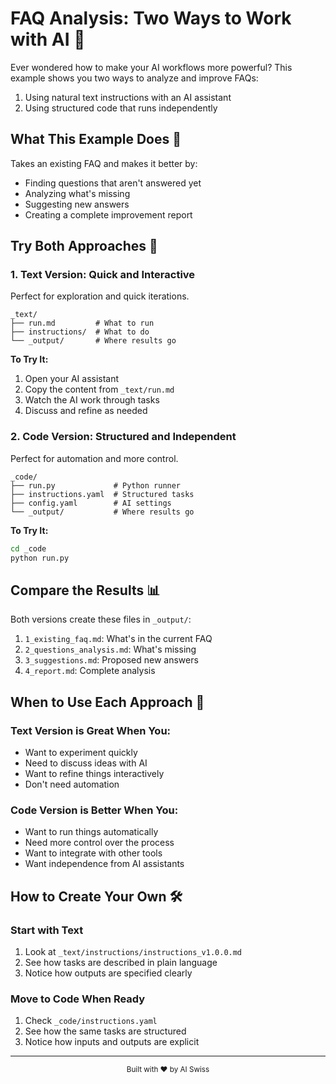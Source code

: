 # FAQ Analysis: Two Ways to Work with AI 🚀

Ever wondered how to make your AI workflows more powerful? This example shows you two ways to analyze and improve FAQs:
1. Using natural text instructions with an AI assistant
2. Using structured code that runs independently

## What This Example Does 🎯

Takes an existing FAQ and makes it better by:
- Finding questions that aren't answered yet
- Analyzing what's missing
- Suggesting new answers
- Creating a complete improvement report

## Try Both Approaches 🤝

### 1. Text Version: Quick and Interactive
Perfect for exploration and quick iterations.

```
_text/
├── run.md         # What to run
├── instructions/  # What to do
└── _output/       # Where results go
```

**To Try It:**
1. Open your AI assistant
2. Copy the content from `_text/run.md`
3. Watch the AI work through tasks
4. Discuss and refine as needed

### 2. Code Version: Structured and Independent
Perfect for automation and more control.

```
_code/
├── run.py             # Python runner
├── instructions.yaml  # Structured tasks
├── config.yaml        # AI settings
└── _output/           # Where results go
```

**To Try It:**
```bash
cd _code
python run.py
```

## Compare the Results 📊

Both versions create these files in `_output/`:
1. `1_existing_faq.md`: What's in the current FAQ
2. `2_questions_analysis.md`: What's missing
3. `3_suggestions.md`: Proposed new answers
4. `4_report.md`: Complete analysis

## When to Use Each Approach 🤔

### Text Version is Great When You:
- Want to experiment quickly
- Need to discuss ideas with AI
- Want to refine things interactively
- Don't need automation

### Code Version is Better When You:
- Want to run things automatically
- Need more control over the process
- Want to integrate with other tools
- Want independence from AI assistants

## How to Create Your Own 🛠️

### Start with Text
1. Look at `_text/instructions/instructions_v1.0.0.md`
2. See how tasks are described in plain language
3. Notice how outputs are specified clearly

### Move to Code When Ready
1. Check `_code/instructions.yaml`
2. See how the same tasks are structured
3. Notice how inputs and outputs are explicit

---

<div align="center">
  <sub>Built with ❤️ by AI Swiss</sub>
</div>
